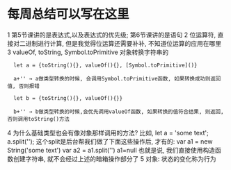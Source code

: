 # 每周总结可以写在这里
1 第5节课讲的是表达式,以及表达式的优先级; 第6节课讲的是语句
2 位运算符, 直接对二进制进行计算, 但是我觉得位运算还需要补补, 不知道位运算的应用在哪里
3  valueOf, toString, Symbol.toPrimitive 对象转换字符串的
```
  let a = {toString(){}, valueOf(){}, [Symbol.toPrimitive]()}

  a+'' → a做类型转换的时候, 会调用Symbol.toPrimitive函数, 如果转换成功则返回值, 否则报错

  let b = {toString(){}, valueOf(){}}

  b+'' → b做类型转换的时候,会优先调用valueOf函数, 如果转换的值符合结果, 则返回, 否则调用toString()方法
```
4 为什么基础类型也会有像对象那样调用的方法?
  比如, let a = 'some text'; a.split(''); 这个split是后台帮我们做了下面这些操作后, 才有的:
    var a1 = new String('some text')
    var a2 = a1.split('')
    a1=null
  也就是说, 我们直接使用构造函数创建字符串, 就不会经过上述的暗箱操作部分了
5 对象: 状态的变化称为行为